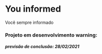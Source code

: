 # You informed
 Você sempre informado

### Projeto em desenvolvimento warning:

##### previsão de conclusão: 28/02/2021
